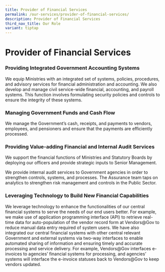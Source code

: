 ```yaml
---
title: Provider of Financial Services
permalink: /our-services/provider-of-financial-services/
description: Provider of Financial Services
third_nav_title: Our Role
variant: tiptap
---
```

<h1>Provider of Financial Services</h1>
<h3>Providing Integrated Government Accounting Systems</h3>
<p>We equip Ministries with an integrated set of systems, policies, procedures,
and advisory services for financial administration and accounting. We also
develop and manage civil service-wide financial, accounting, and payroll
systems. This function involves formulating security policies and controls
to ensure the integrity of these systems.</p>
<h3>Managing Government Funds and Cash Flow</h3>
<p>We manage the Government’s cash, receipts, and payments to vendors, employees,
and pensioners and ensure that the payments are efficiently processed.</p>
<h3>Providing Value-adding Financial and Internal Audit Services </h3>
<p>We support the financial functions of Ministries&nbsp;and Statutory Boards&nbsp;by
deploying our officers and provide strategic inputs to Senior Management.</p>
<p>We provide internal audit services to Government agencies in order to
strengthen controls, systems, and processes. The Assurance team taps on
analytics to strengthen risk management and controls in the Public Sector.</p>
<h3>Leveraging Technology to Build New Financial Capabilities</h3>
<p>We leverage technology to enhance the functionalities of our central financial
systems to serve the needs of our end users better. For example, we make
use of application programming interface (API) to retrieve real-time data
for auto-population of the vendor record form at Vendors@Gov to reduce
manual data entry required of system users. We have also integrated our
central financial systems with other central relevant Government and external
systems via two-way interfaces to enable automated sharing of information
and ensuring timely and accurate processing and service delivery. For example,
Vendors@Gov interfaces e-invoices to agencies’ financial systems for processing,
and agencies’ systems will interface the e-invoice statuses back to Vendors@Gov
to keep vendors updated.</p>